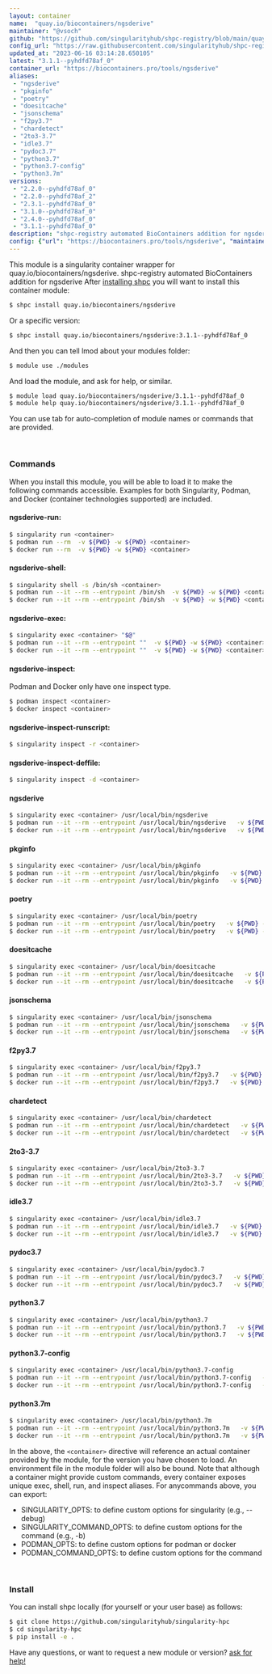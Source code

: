 ```yaml
---
layout: container
name:  "quay.io/biocontainers/ngsderive"
maintainer: "@vsoch"
github: "https://github.com/singularityhub/shpc-registry/blob/main/quay.io/biocontainers/ngsderive/container.yaml"
config_url: "https://raw.githubusercontent.com/singularityhub/shpc-registry/main/quay.io/biocontainers/ngsderive/container.yaml"
updated_at: "2023-06-16 03:14:28.650105"
latest: "3.1.1--pyhdfd78af_0"
container_url: "https://biocontainers.pro/tools/ngsderive"
aliases:
 - "ngsderive"
 - "pkginfo"
 - "poetry"
 - "doesitcache"
 - "jsonschema"
 - "f2py3.7"
 - "chardetect"
 - "2to3-3.7"
 - "idle3.7"
 - "pydoc3.7"
 - "python3.7"
 - "python3.7-config"
 - "python3.7m"
versions:
 - "2.2.0--pyhdfd78af_0"
 - "2.2.0--pyhdfd78af_2"
 - "2.3.1--pyhdfd78af_0"
 - "3.1.0--pyhdfd78af_0"
 - "2.4.0--pyhdfd78af_0"
 - "3.1.1--pyhdfd78af_0"
description: "shpc-registry automated BioContainers addition for ngsderive"
config: {"url": "https://biocontainers.pro/tools/ngsderive", "maintainer": "@vsoch", "description": "shpc-registry automated BioContainers addition for ngsderive", "latest": {"3.1.1--pyhdfd78af_0": "sha256:caeea84904dbcf949e71213c35bbc2e87cb324d2b47656fcf0be310cdec3e1b1"}, "tags": {"2.2.0--pyhdfd78af_0": "sha256:4ba72e81999e11fce4dfb90453d33c82c2d07f0880ef8c2df14f54887f3bf8af", "2.2.0--pyhdfd78af_2": "sha256:e7d67221fdb0533864b15b01334bd6f021be06c8415629794472c0e4a14264a6", "2.3.1--pyhdfd78af_0": "sha256:b3c084a1e28e32ec1a0c1d1ffe99a45e66f5fb8799a59405e9c8cfd0297b99b7", "3.1.0--pyhdfd78af_0": "sha256:5fc500ad84bcff16097d3ce318d32f53e061ca7cd50ed636387638ee940ea3ce", "2.4.0--pyhdfd78af_0": "sha256:53e2e89e0ba511972d3175ff33785c0fc5dcdb587f748954254fd45bda8d8a43", "3.1.1--pyhdfd78af_0": "sha256:caeea84904dbcf949e71213c35bbc2e87cb324d2b47656fcf0be310cdec3e1b1"}, "docker": "quay.io/biocontainers/ngsderive", "aliases": {"ngsderive": "/usr/local/bin/ngsderive", "pkginfo": "/usr/local/bin/pkginfo", "poetry": "/usr/local/bin/poetry", "doesitcache": "/usr/local/bin/doesitcache", "jsonschema": "/usr/local/bin/jsonschema", "f2py3.7": "/usr/local/bin/f2py3.7", "chardetect": "/usr/local/bin/chardetect", "2to3-3.7": "/usr/local/bin/2to3-3.7", "idle3.7": "/usr/local/bin/idle3.7", "pydoc3.7": "/usr/local/bin/pydoc3.7", "python3.7": "/usr/local/bin/python3.7", "python3.7-config": "/usr/local/bin/python3.7-config", "python3.7m": "/usr/local/bin/python3.7m"}}
---
```


This module is a singularity container wrapper for quay.io/biocontainers/ngsderive.
shpc-registry automated BioContainers addition for ngsderive
After [installing shpc](#install) you will want to install this container module:


```bash
$ shpc install quay.io/biocontainers/ngsderive
```

Or a specific version:

```bash
$ shpc install quay.io/biocontainers/ngsderive:3.1.1--pyhdfd78af_0
```

And then you can tell lmod about your modules folder:

```bash
$ module use ./modules
```

And load the module, and ask for help, or similar.

```bash
$ module load quay.io/biocontainers/ngsderive/3.1.1--pyhdfd78af_0
$ module help quay.io/biocontainers/ngsderive/3.1.1--pyhdfd78af_0
```

You can use tab for auto-completion of module names or commands that are provided.

<br>

### Commands

When you install this module, you will be able to load it to make the following commands accessible.
Examples for both Singularity, Podman, and Docker (container technologies supported) are included.

#### ngsderive-run:

```bash
$ singularity run <container>
$ podman run --rm  -v ${PWD} -w ${PWD} <container>
$ docker run --rm  -v ${PWD} -w ${PWD} <container>
```

#### ngsderive-shell:

```bash
$ singularity shell -s /bin/sh <container>
$ podman run --it --rm --entrypoint /bin/sh  -v ${PWD} -w ${PWD} <container>
$ docker run --it --rm --entrypoint /bin/sh  -v ${PWD} -w ${PWD} <container>
```

#### ngsderive-exec:

```bash
$ singularity exec <container> "$@"
$ podman run --it --rm --entrypoint ""  -v ${PWD} -w ${PWD} <container> "$@"
$ docker run --it --rm --entrypoint ""  -v ${PWD} -w ${PWD} <container> "$@"
```

#### ngsderive-inspect:

Podman and Docker only have one inspect type.

```bash
$ podman inspect <container>
$ docker inspect <container>
```

#### ngsderive-inspect-runscript:

```bash
$ singularity inspect -r <container>
```

#### ngsderive-inspect-deffile:

```bash
$ singularity inspect -d <container>
```


#### ngsderive

```bash
$ singularity exec <container> /usr/local/bin/ngsderive
$ podman run --it --rm --entrypoint /usr/local/bin/ngsderive   -v ${PWD} -w ${PWD} <container> -c " $@"
$ docker run --it --rm --entrypoint /usr/local/bin/ngsderive   -v ${PWD} -w ${PWD} <container> -c " $@"
```


#### pkginfo

```bash
$ singularity exec <container> /usr/local/bin/pkginfo
$ podman run --it --rm --entrypoint /usr/local/bin/pkginfo   -v ${PWD} -w ${PWD} <container> -c " $@"
$ docker run --it --rm --entrypoint /usr/local/bin/pkginfo   -v ${PWD} -w ${PWD} <container> -c " $@"
```


#### poetry

```bash
$ singularity exec <container> /usr/local/bin/poetry
$ podman run --it --rm --entrypoint /usr/local/bin/poetry   -v ${PWD} -w ${PWD} <container> -c " $@"
$ docker run --it --rm --entrypoint /usr/local/bin/poetry   -v ${PWD} -w ${PWD} <container> -c " $@"
```


#### doesitcache

```bash
$ singularity exec <container> /usr/local/bin/doesitcache
$ podman run --it --rm --entrypoint /usr/local/bin/doesitcache   -v ${PWD} -w ${PWD} <container> -c " $@"
$ docker run --it --rm --entrypoint /usr/local/bin/doesitcache   -v ${PWD} -w ${PWD} <container> -c " $@"
```


#### jsonschema

```bash
$ singularity exec <container> /usr/local/bin/jsonschema
$ podman run --it --rm --entrypoint /usr/local/bin/jsonschema   -v ${PWD} -w ${PWD} <container> -c " $@"
$ docker run --it --rm --entrypoint /usr/local/bin/jsonschema   -v ${PWD} -w ${PWD} <container> -c " $@"
```


#### f2py3.7

```bash
$ singularity exec <container> /usr/local/bin/f2py3.7
$ podman run --it --rm --entrypoint /usr/local/bin/f2py3.7   -v ${PWD} -w ${PWD} <container> -c " $@"
$ docker run --it --rm --entrypoint /usr/local/bin/f2py3.7   -v ${PWD} -w ${PWD} <container> -c " $@"
```


#### chardetect

```bash
$ singularity exec <container> /usr/local/bin/chardetect
$ podman run --it --rm --entrypoint /usr/local/bin/chardetect   -v ${PWD} -w ${PWD} <container> -c " $@"
$ docker run --it --rm --entrypoint /usr/local/bin/chardetect   -v ${PWD} -w ${PWD} <container> -c " $@"
```


#### 2to3-3.7

```bash
$ singularity exec <container> /usr/local/bin/2to3-3.7
$ podman run --it --rm --entrypoint /usr/local/bin/2to3-3.7   -v ${PWD} -w ${PWD} <container> -c " $@"
$ docker run --it --rm --entrypoint /usr/local/bin/2to3-3.7   -v ${PWD} -w ${PWD} <container> -c " $@"
```


#### idle3.7

```bash
$ singularity exec <container> /usr/local/bin/idle3.7
$ podman run --it --rm --entrypoint /usr/local/bin/idle3.7   -v ${PWD} -w ${PWD} <container> -c " $@"
$ docker run --it --rm --entrypoint /usr/local/bin/idle3.7   -v ${PWD} -w ${PWD} <container> -c " $@"
```


#### pydoc3.7

```bash
$ singularity exec <container> /usr/local/bin/pydoc3.7
$ podman run --it --rm --entrypoint /usr/local/bin/pydoc3.7   -v ${PWD} -w ${PWD} <container> -c " $@"
$ docker run --it --rm --entrypoint /usr/local/bin/pydoc3.7   -v ${PWD} -w ${PWD} <container> -c " $@"
```


#### python3.7

```bash
$ singularity exec <container> /usr/local/bin/python3.7
$ podman run --it --rm --entrypoint /usr/local/bin/python3.7   -v ${PWD} -w ${PWD} <container> -c " $@"
$ docker run --it --rm --entrypoint /usr/local/bin/python3.7   -v ${PWD} -w ${PWD} <container> -c " $@"
```


#### python3.7-config

```bash
$ singularity exec <container> /usr/local/bin/python3.7-config
$ podman run --it --rm --entrypoint /usr/local/bin/python3.7-config   -v ${PWD} -w ${PWD} <container> -c " $@"
$ docker run --it --rm --entrypoint /usr/local/bin/python3.7-config   -v ${PWD} -w ${PWD} <container> -c " $@"
```


#### python3.7m

```bash
$ singularity exec <container> /usr/local/bin/python3.7m
$ podman run --it --rm --entrypoint /usr/local/bin/python3.7m   -v ${PWD} -w ${PWD} <container> -c " $@"
$ docker run --it --rm --entrypoint /usr/local/bin/python3.7m   -v ${PWD} -w ${PWD} <container> -c " $@"
```



In the above, the `<container>` directive will reference an actual container provided
by the module, for the version you have chosen to load. An environment file in the
module folder will also be bound. Note that although a container
might provide custom commands, every container exposes unique exec, shell, run, and
inspect aliases. For anycommands above, you can export:

 - SINGULARITY_OPTS: to define custom options for singularity (e.g., --debug)
 - SINGULARITY_COMMAND_OPTS: to define custom options for the command (e.g., -b)
 - PODMAN_OPTS: to define custom options for podman or docker
 - PODMAN_COMMAND_OPTS: to define custom options for the command

<br>

### Install

You can install shpc locally (for yourself or your user base) as follows:

```bash
$ git clone https://github.com/singularityhub/singularity-hpc
$ cd singularity-hpc
$ pip install -e .
```

Have any questions, or want to request a new module or version? [ask for help!](https://github.com/singularityhub/singularity-hpc/issues)